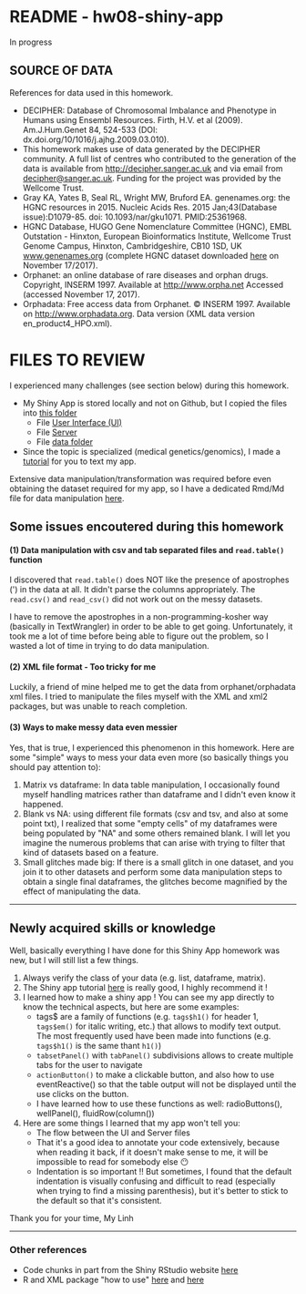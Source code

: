 # README - hw08-shiny-app

In progress

## SOURCE OF DATA

References for data used in this homework.

* DECIPHER: Database of Chromosomal Imbalance and Phenotype in Humans using Ensembl Resources. Firth, H.V. et al (2009). Am.J.Hum.Genet 84, 524-533 (DOI: dx.doi.org/10/1016/j.ajhg.2009.03.010). 
* This homework makes use of data generated by the DECIPHER community. A full list of centres who contributed to the generation of the data is available from http://decipher.sanger.ac.uk and via email from decipher@sanger.ac.uk. Funding for the project was provided by the Wellcome Trust.
* Gray KA, Yates B, Seal RL, Wright MW, Bruford EA. genenames.org: the HGNC resources in 2015. Nucleic Acids Res. 2015 Jan;43(Database issue):D1079-85. doi: 10.1093/nar/gku1071. PMID:25361968. 
* HGNC Database, HUGO Gene Nomenclature Committee (HGNC), EMBL Outstation - Hinxton, European Bioinformatics Institute, Wellcome Trust Genome Campus, Hinxton, Cambridgeshire, CB10 1SD, UK www.genenames.org (complete HGNC dataset downloaded [here](https://www.genenames.org/cgi-bin/statistics) on November 17/2017).
* Orphanet: an online database of rare diseases and orphan drugs. Copyright, INSERM 1997. Available at http://www.orpha.net Accessed (accessed November 17, 2017).
* Orphadata: Free access data from Orphanet. © INSERM 1997. Available on http://www.orphadata.org. Data version (XML data version en_product4_HPO.xml).


# FILES TO REVIEW

I experienced many challenges (see section below) during this homework. 

* My Shiny App is stored locally and not on Github, but I copied the files into [this folder]()
	- File [User Interface (UI)]()
	- File [Server]()
	- File [data folder]()
* Since the topic is specialized (medical genetics/genomics), I made a [tutorial]() for you to text my app.

Extensive data manipulation/transformation was required before even obtaining the dataset required for my app, so I have a dedicated Rmd/Md file for data manipulation [here]().

## Some issues encoutered during this homework

#### (1) Data manipulation with csv and tab separated files and `read.table()` function

I discovered that `read.table()` does NOT like the presence of apostrophes (') in the data at all. It didn't parse the columns appropriately. The `read.csv()` and `read_csv()` did not work out on the messy datasets. 

I have to remove the apostrophes in a non-programming-kosher way (basically in TextWrangler) in order to be able to get going. Unfortunately, it took me a lot of time before being able to figure out the problem, so I wasted a lot of time in trying to do data manipulation. 

#### (2) XML file format - Too tricky for me

Luckily, a friend of mine helped me to get the data from orphanet/orphadata xml files. I tried to manipulate the files myself with the XML and xml2 packages, but was unable to reach completion.

#### (3) Ways to make messy data even messier

Yes, that is true, I experienced this phenomenon in this homework. Here are some "simple" ways to mess your data even more (so basically things you should pay attention to):

1. Matrix vs dataframe: In data table manipulation, I occasionally found myself handling matrices rather than dataframe and I didn't even know it happened.
2. Blank vs NA: using different file formats (csv and tsv, and also at some point txt), I realized that some "empty cells" of my dataframes were being populated by "NA" and some others remained blank. I will let you imagine the numerous problems that can arise with trying to filter that kind of datasets based on a feature.
3. Small glitches made big: If there is a small glitch in one dataset, and you join it to other datasets and perform some data manipulation steps to obtain a single final dataframes, the glitches become magnified by the effect of manipulating the data. 

***
## Newly acquired skills or knowledge

Well, basically everything I have done for this Shiny App homework was new, but I will still list a few things.

1. Always verify the class of your data (e.g. list, dataframe, matrix).
2. The Shiny app tutorial [here](https://shiny.rstudio.com/tutorial/) is really good, I highly recommend it !
3. I learned how to make a shiny app ! You can see my app directly to know the technical aspects, but here are some examples:
	- tags$ are a family of functions (e.g. `tags$h1()` for header 1, `tags$em()` for italic writing, etc.) that allows to modify text output. The most frequently used have been made into functions (e.g. `tags$h1()` is the same thant `h1()`)
	- `tabsetPanel()` with `tabPanel()` subdivisions allows to create multiple tabs for the user to navigate
	- `actionButton()` to make a clickable button, and also how to use eventReactive() so that the table output will not be displayed until the use clicks on the button.
	- I have learned how to use these functions as well: radioButtons(), wellPanel(), fluidRow(column())
4. Here are some things I learned that my app won't tell you:
	- The flow between the UI and Server files
	- That it's a good idea to annotate your code extensively, because when reading it back, if it doesn't make sense to me, it will be impossible to read for somebody else :no_mouth:
	- Indentation is so important !! But sometimes, I found that the default indentation is visually confusing and difficult to read (especially when trying to find a missing parenthesis), but it's better to stick to the default so that it's consistent.

Thank you for your time,
My Linh

***
### Other references

* Code chunks in part from the Shiny RStudio website [here](http://shiny.rstudio.com/articles/app-formats.html)
* R and XML package "how to use" [here](https://www.r-bloggers.com/r-and-the-web-for-beginners-part-ii-xml-in-r/) and [here](https://stackoverflow.com/questions/19747488/parsing-xml-in-r)